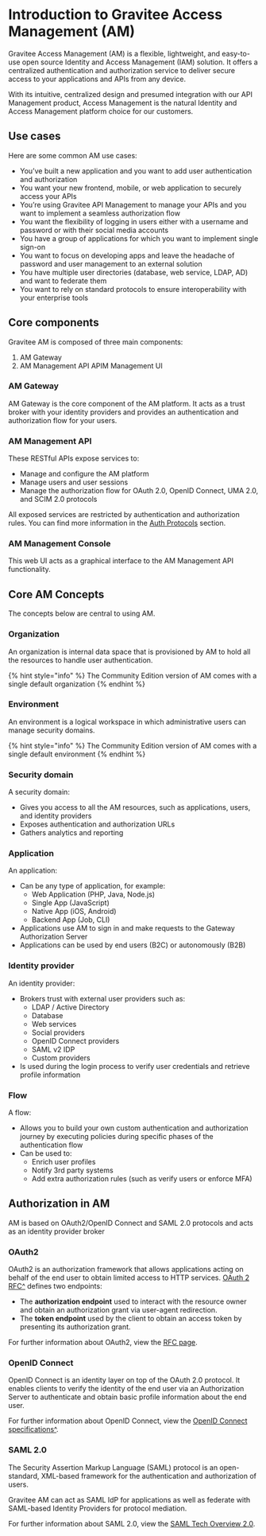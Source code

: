 # Introduction to Gravitee Access Management (AM)

Gravitee Access Management (AM) is a flexible, lightweight, and easy-to-use open source Identity and Access Management (IAM) solution. It offers a centralized authentication and authorization service to deliver secure access to your applications and APIs from any device.

With its intuitive, centralized design and presumed integration with our API Management product, Access Management is the natural Identity and Access Management platform choice for our customers.

## Use cases

Here are some common AM use cases:

* You’ve built a new application and you want to add user authentication and authorization
* You want your new frontend, mobile, or web application to securely access your APIs
* You’re using Gravitee API Management to manage your APIs and you want to implement a seamless authorization flow
* You want the flexibility of logging in users either with a username and password or with their social media accounts
* You have a group of applications for which you want to implement single sign-on
* You want to focus on developing apps and leave the headache of password and user management to an external solution
* You have multiple user directories (database, web service, LDAP, AD) and want to federate them
* You want to rely on standard protocols to ensure interoperability with your enterprise tools

## Core components

Gravitee AM is composed of three main components:

1. AM Gateway
2. AM Management API
APIM Management UI

### AM Gateway

AM Gateway is the core component of the AM platform. It acts as a trust broker with your identity providers and provides an authentication and authorization flow for your users.

### AM Management API

These RESTful APIs expose services to:

* Manage and configure the AM platform
* Manage users and user sessions
* Manage the authorization flow for OAuth 2.0, OpenID Connect, UMA 2.0, and SCIM 2.0 protocols

All exposed services are restricted by authentication and authorization rules. You can find more information in the [Auth Protocols](guides/auth-protocols/) section.

### AM Management Console

This web UI acts as a graphical interface to the AM Management API functionality.

## Core AM Concepts

The concepts below are central to using AM.

### Organization

An organization is internal data space that is provisioned by AM to hold all the resources to handle user authentication.

{% hint style="info" %}
The Community Edition version of AM comes with a single default organization
{% endhint %}

### Environment

An environment is a logical workspace in which administrative users can manage security domains.

{% hint style="info" %}
The Community Edition version of AM comes with a single default environment
{% endhint %}

### Security domain

A security domain:

* Gives you access to all the AM resources, such as applications, users, and identity providers
* Exposes authentication and authorization URLs
* Gathers analytics and reporting

### Application

An application:

* Can be any type of application, for example:
  * Web Application (PHP, Java, Node.js)
  * Single App (JavaScript)
  * Native App (iOS, Android)
  * Backend App (Job, CLI)
* Applications use AM to sign in and make requests to the Gateway Authorization Server
* Applications can be used by end users (B2C) or autonomously (B2B)

### Identity provider

An identity provider:

* Brokers trust with external user providers such as:
  * LDAP / Active Directory
  * Database
  * Web services
  * Social providers
  * OpenID Connect providers
  * SAML v2 IDP
  * Custom providers
* Is used during the login process to verify user credentials and retrieve profile information

### Flow

A flow:

* Allows you to build your own custom authentication and authorization journey by executing policies during specific phases of the authentication flow
* Can be used to:
  * Enrich user profiles
  * Notify 3rd party systems
  * Add extra authorization rules (such as verify users or enforce MFA)

## Authorization in AM

AM is based on OAuth2/OpenID Connect and SAML 2.0 protocols and acts as an identity provider broker

### OAuth2

OAuth2 is an authorization framework that allows applications acting on behalf of the end user to obtain limited access to HTTP services. [OAuth 2 RFC^](https://tools.ietf.org/html/rfc6749) defines two endpoints:

* The **authorization endpoint** used to interact with the resource owner and obtain an authorization grant via user-agent redirection.
* The **token endpoint** used by the client to obtain an access token by presenting its authorization grant.

For further information about OAuth2, view the [RFC page](https://tools.ietf.org/html/rfc6749).

### OpenID Connect

OpenID Connect is an identity layer on top of the OAuth 2.0 protocol. It enables clients to verify the identity of the end user via an Authorization Server to authenticate and obtain basic profile information about the end user.

For further information about OpenID Connect, view the [OpenID Connect specifications^](http://openid.net/specs/openid-connect-core-1\_0.html).

### SAML 2.0

The Security Assertion Markup Language (SAML) protocol is an open-standard, XML-based framework for the authentication and authorization of users.

Gravitee AM can act as SAML IdP for applications as well as federate with SAML-based Identity Providers for protocol mediation.

For further information about SAML 2.0, view the [SAML Tech Overview 2.0](http://docs.oasis-open.org/security/saml/Post2.0/sstc-saml-tech-overview-2.0.html).
